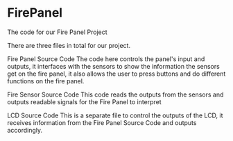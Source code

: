 # FirePanel
The code for our Fire Panel Project

There are three files in total for our project.

Fire Panel Source Code
The code here controls the panel's input and outputs, it interfaces with the sensors to show the information the sensors get on
the fire panel, it also allows the user to press buttons and do different functions on the fire panel.

Fire Sensor Source Code
This code reads the outputs from the sensors and outputs readable signals for the Fire Panel to interpret

LCD Source Code
This is a separate file to control the outputs of the LCD, it receives information from the Fire Panel Source Code and outputs
accordingly. 
